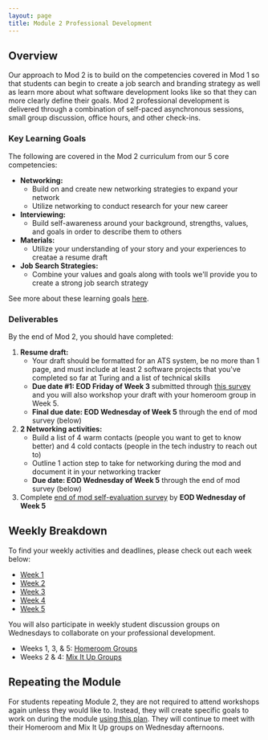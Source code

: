 ```yaml
---
layout: page
title: Module 2 Professional Development
---
```


## Overview
Our approach to Mod 2 is to build on the competencies covered in Mod 1 so that students can begin to create a job search and branding strategy as well as learn more about what software development looks like so that they can more clearly define their goals. Mod 2 professional development is delivered through a combination of self-paced asynchronous sessions, small group discussion, office hours, and other check-ins. 

### Key Learning Goals
The following are covered in the Mod 2 curriculum from our 5 core competencies:

* **Networking:**
    * Build on and create new networking strategies to expand your network
    * Utilize networking to conduct research for your new career
* **Interviewing:**
    * Build self-awareness around your background, strengths, values, and goals in order to describe them to others
* **Materials:**
    * Utilize your understanding of your story and your experiences to creatae a resume draft
* **Job Search Strategies:**
    * Combine your values and goals along with tools we'll provide you to create a strong job search strategy

See more about these learning goals [here](/module_two/mod2_learning_goals). 

### Deliverables
By the end of Mod 2, you should have completed:

1. **Resume draft:**
   * Your draft should be formatted for an ATS system, be no more than 1 page, and must include at least 2 software projects that you've completed so far at Turing and a list of technical skills 
   * **Due date #1: EOD Friday of Week 3** submitted through [this survey](https://airtable.com/shrdiggeJLo7mPOt6) and you will also workshop your draft with your homeroom group in Week 5.
   * **Final due date: EOD Wednesday of Week 5** through the end of mod survey (below)
2. **2 Networking activities:**
   * Build a list of 4 warm contacts (people you want to get to know better) and 4 cold contacts (people in the tech industry to reach out to)
   * Outline 1 action step to take for networking during the mod and document it in your networking tracker
   * **Due date: EOD Wednesday of Week 5** through the end of mod survey (below)
3. Complete [end of mod self-evaluation survey](https://airtable.com/shr5n5ffg90BeMrEh) by **EOD Wednesday of Week 5**

## Weekly Breakdown
To find your weekly activities and deadlines, please check out each week below:

* [Week 1](/module_two/mod2_week1)
* [Week 2](/module_two/mod2_week2)
* [Week 3](/module_two/mod2_week3)
* [Week 4](/module_two/mod2_week4)
* [Week 5](/module_two/mod2_week5)

You will also participate in weekly student discussion groups on Wednesdays to collaborate on your professional development. 

* Weeks 1, 3, & 5: [Homeroom Groups](/student_discussion_groups/index)
* Weeks 2 & 4: [Mix It Up Groups](/mixed_groups)

## Repeating the Module
For students repeating Module 2, they are not required to attend workshops again unless they would like to. Instead, they will create specific goals to work on during the module [using this plan](/module_two/m2_pd_repeat_plan). They will continue to meet with their Homeroom and Mix It Up groups on Wednesday afternoons. 
